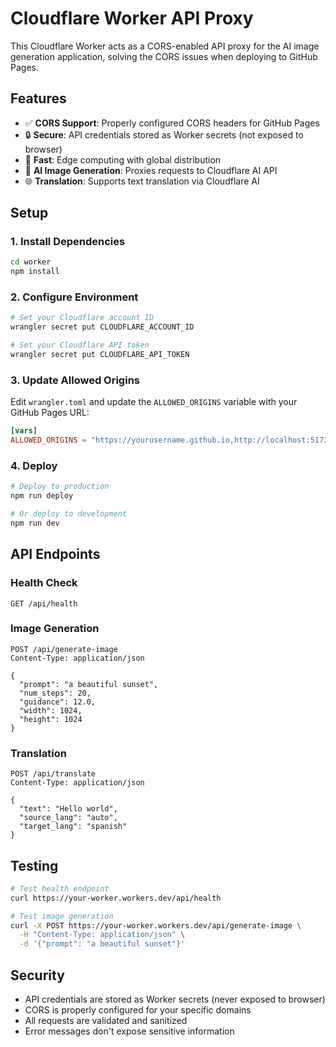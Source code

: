# Cloudflare Worker API Proxy

This Cloudflare Worker acts as a CORS-enabled API proxy for the AI image generation application, solving the CORS issues when deploying to GitHub Pages.

## Features

- ✅ **CORS Support**: Properly configured CORS headers for GitHub Pages
- 🔒 **Secure**: API credentials stored as Worker secrets (not exposed to browser)
- 🚀 **Fast**: Edge computing with global distribution
- 🎨 **AI Image Generation**: Proxies requests to Cloudflare AI API
- 🌐 **Translation**: Supports text translation via Cloudflare AI

## Setup

### 1. Install Dependencies

```bash
cd worker
npm install
```

### 2. Configure Environment

```bash
# Set your Cloudflare account ID
wrangler secret put CLOUDFLARE_ACCOUNT_ID

# Set your Cloudflare API token
wrangler secret put CLOUDFLARE_API_TOKEN
```

### 3. Update Allowed Origins

Edit `wrangler.toml` and update the `ALLOWED_ORIGINS` variable with your GitHub Pages URL:

```toml
[vars]
ALLOWED_ORIGINS = "https://yourusername.github.io,http://localhost:5173"
```

### 4. Deploy

```bash
# Deploy to production
npm run deploy

# Or deploy to development
npm run dev
```

## API Endpoints

### Health Check
```
GET /api/health
```

### Image Generation
```
POST /api/generate-image
Content-Type: application/json

{
  "prompt": "a beautiful sunset",
  "num_steps": 20,
  "guidance": 12.0,
  "width": 1024,
  "height": 1024
}
```

### Translation
```
POST /api/translate
Content-Type: application/json

{
  "text": "Hello world",
  "source_lang": "auto",
  "target_lang": "spanish"
}
```

## Testing

```bash
# Test health endpoint
curl https://your-worker.workers.dev/api/health

# Test image generation
curl -X POST https://your-worker.workers.dev/api/generate-image \
  -H "Content-Type: application/json" \
  -d '{"prompt": "a beautiful sunset"}'
```

## Security

- API credentials are stored as Worker secrets (never exposed to browser)
- CORS is properly configured for your specific domains
- All requests are validated and sanitized
- Error messages don't expose sensitive information
